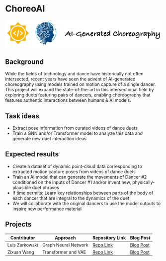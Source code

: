 # ChoreoAI

![alt text](ChoreoAI_Zixuan_Wang/assets/image-1.png)

## Background
While the fields of technology and dance have historically not often intersected, recent years have seen the advent of AI-generated choreography using models trained on motion capture of a single dancer. This project will expand the state-of-the-art in this intersectional field by exploring duets featuring pairs of dancers, enabling choreography that features authentic interactions between humans & AI models.

## Task ideas
- Extract pose information from curated videos of dance duets
- Train a GNN and/or Transformer model to analyze this data and generate new duet interaction ideas

## Expected results
- Create a dataset of dynamic point-cloud data corresponding to extracted motion capture poses from videos of dance duets
- Train an AI model that can generate the movements of Dancer #2 conditioned on the inputs of Dancer #1 and/or invent new, physically-plausible duet phrases
- If time permits: Learn key relationships between parts of the body of each dancer that are integral to the dynamics of the duet
- We will collaborate with the original dancers to use the model outputs to inspire new performance material

## Projects
| Contributor | Approach | Repository Link | Blog Post |
|-----------------|-----------------|-----------------|-----------------|
| Luis Zerkowski  | Graph Neural Network  | [Repo Link](https://github.com/humanai-foundation/ChoreoAI/tree/main/ChoreoAI_Duet_ChorAIgraphy_Luis_Zerkowski) | [Blog Post](https://medium.com/@luisvz)
| Zixuan Wang  | Transformer and VAE  | [Repo Link](https://github.com/humanai-foundation/ChoreoAI/tree/main/ChoreoAI_Zixuan_Wang)  | [Blog Post](https://wang-zixuan.github.io/posts/2024/gsoc_2024)